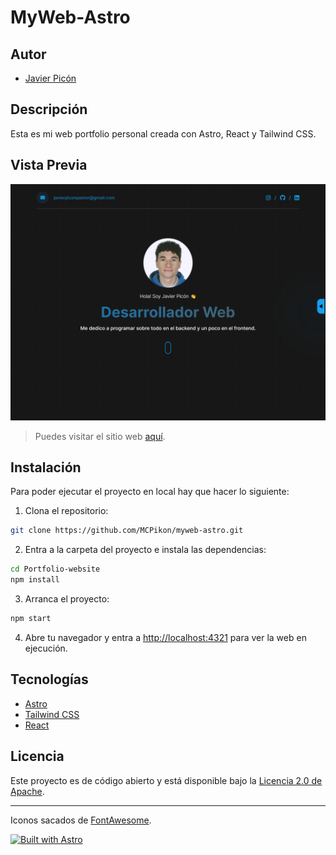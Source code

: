 
# MyWeb-Astro

## Autor

* [Javier Picón](https://github.com/MCPikon)

## Descripción

Esta es mi web portfolio personal creada con Astro, React y Tailwind CSS.

## Vista Previa

![MyWeb-Astro Preview](https://raw.githubusercontent.com/MCPikon/myweb-astro/main/public/image.jpeg)

> Puedes visitar el sitio web [aquí](https://javier-picon.web.app).

## Instalación

Para poder ejecutar el proyecto en local hay que hacer lo siguiente:

1. Clona el repositorio:

```bash
git clone https://github.com/MCPikon/myweb-astro.git
```

2. Entra a la carpeta del proyecto e instala las dependencias:

```bash
cd Portfolio-website
npm install
```

3. Arranca el proyecto:

```bash
npm start
```

4. Abre tu navegador y entra a [http://localhost:4321](http://localhost:4321) para ver la web en ejecución.

## Tecnologías

* [Astro](https://astro.build/)
* [Tailwind CSS](https://tailwindcss.com/)
* [React](https://react.dev/)

## Licencia

Este proyecto es de código abierto y está disponible bajo la [Licencia 2.0 de Apache](LICENSE).

---

Iconos sacados de [FontAwesome](https://fontawesome.com/).

[![Built with Astro](https://astro.badg.es/v2/built-with-astro/large.svg)](https://astro.build)
